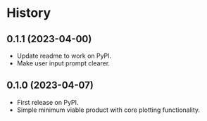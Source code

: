 # History

## 0.1.1 (2023-04-00)
- Update readme to work on PyPI.
- Make user input prompt clearer.

## 0.1.0 (2023-04-07)
- First release on PyPI.
- Simple minimum viable product with core plotting functionality.